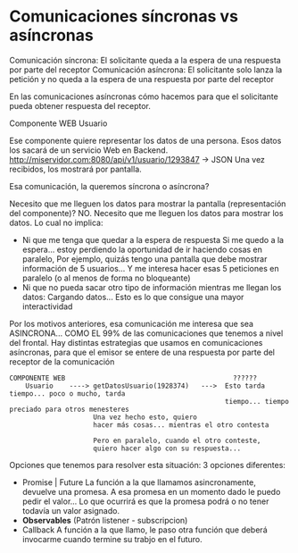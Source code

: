 
# Comunicaciones síncronas vs asíncronas

Comunicación síncrona: El solicitante queda a la espera de una respuesta por parte del receptor
Comunicación asíncrona: El solicitante solo lanza la petición y no queda a la espera de una respuesta por parte del receptor

En las comunicaciones asíncronas cómo hacemos para que el solicitante pueda obtener respuesta del receptor.

Componente WEB
    Usuario     <usuario id="1928372"/>

Ese componente quiere representar los datos de una persona.
Esos datos los sacará de un servicio Web en Backend.
    http://miservidor.com:8080/api/v1/usuario/1293847 -> JSON
Una vez recibidos, los mostrará por pantalla.

Esa comunicación, la queremos síncrona o asíncrona? 

Necesito que me lleguen los datos para mostrar la pantalla (representación del componente)?
NO. Necesito que me lleguen los datos para mostrar los datos.
Lo cual no implica:
- Ni que me tenga que quedar a la espera de respuesta
  Si me quedo a la espera... estoy perdiendo la oportunidad de ir haciendo cosas en paralelo, 
  Por ejemplo, quizás tengo una pantalla que debe mostrar información de 5 usuarios...
  Y me interesa hacer esas 5 peticiones en paralelo (o al menos de forma no bloqueante)
- Ni que no pueda sacar otro tipo de información mientras me llegan los datos: Cargando datos...
  Esto es lo que consigue una mayor interactividad  

Por los motivos anteriores, esa comunicación me interesa que sea ASINCRONA... COMO EL 99% de las comunicaciones que tenemos a nivel del frontal.
Hay distintas estrategias que usamos en comunicaciones asíncronas, para que el emisor se entere de una respuesta por parte del receptor de la comunicación

    COMPONENTE WEB                                          ??????
        Usuario    ----> getDatosUsuario(1928374)   --->  Esto tarda tiempo... poco o mucho, tarda
                                                          tiempo... tiempo preciado para otros menesteres
                         Una vez hecho esto, quiero 
                         hacer más cosas... mientras el otro contesta

                         Pero en paralelo, cuando el otro conteste,
                         quiero hacer algo con su respuesta...

Opciones que tenemos para resolver esta situación: 3 opciones diferentes:
- Promise | Future
    La función a la que llamamos asincronamente, devuelve una promesa.
    A esa promesa en un momento dado le puedo pedir el valor...
        Lo que ocurrirá es que la promesa podrá o no tener todavía un valor asignado.
- **Observables** (Patrón listener - subscripcion)
- Callback
    A función a la que llamo, le paso otra función que deberá invocarme cuando termine su trabjo en el futuro.